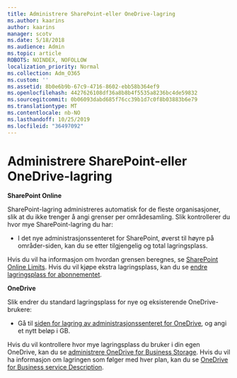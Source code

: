 ```yaml
---
title: Administrere SharePoint-eller OneDrive-lagring
ms.author: kaarins
author: kaarins
manager: scotv
ms.date: 5/18/2018
ms.audience: Admin
ms.topic: article
ROBOTS: NOINDEX, NOFOLLOW
localization_priority: Normal
ms.collection: Adm_O365
ms.custom: ''
ms.assetid: 8b0e6b9b-67c9-4716-8602-ebb58b364ef9
ms.openlocfilehash: 4427626108df36a8b8b4f5535a8236bc4de59832
ms.sourcegitcommit: 0b06093dabd685f76cc39b1d7c0f8b03883b6e79
ms.translationtype: MT
ms.contentlocale: nb-NO
ms.lasthandoff: 10/25/2019
ms.locfileid: "36497092"
---
```

# <a name="manage-your-sharepoint-or-onedrive-storage"></a>Administrere SharePoint-eller OneDrive-lagring

 **SharePoint Online**
  
SharePoint-lagring administreres automatisk for de fleste organisasjoner, slik at du ikke trenger å angi grenser per områdesamling. Slik kontrollerer du hvor mye SharePoint-lagring du har:
  
- I det nye administrasjonssenteret for SharePoint, øverst til høyre på områder-siden, kan du se etter tilgjengelig og total lagringsplass.
    
Hvis du vil ha informasjon om hvordan grensen beregnes, se [SharePoint Online Limits](https://go.microsoft.com/fwlink/p/?LinkID=856113). Hvis du vil kjøpe ekstra lagringsplass, kan du se [endre lagringsplass for abonnementet](https://go.microsoft.com/fwlink/?linkid=866428).
  
 **OneDrive**
  
Slik endrer du standard lagringsplass for nye og eksisterende OneDrive-brukere:
  
- Gå til [siden for lagring av administrasjonssenteret for OneDrive](https://admin.onedrive.com/?v=StorageSettings), og angi et nytt beløp i GB.
    
Hvis du vil kontrollere hvor mye lagringsplass du bruker i din egen OneDrive, kan du se [administrere OneDrive for Business Storage](https://go.microsoft.com/fwlink/?linkid=866429). Hvis du vil ha informasjon om lagringen som følger med hver plan, kan du se [OneDrive for Business service Description](https://go.microsoft.com/fwlink/p/?LinkID=826071).
  

